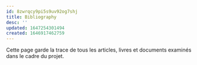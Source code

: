 ```yaml
---
id: 8zwrqcy9pi5s9uv92og7shj
title: Bibliography
desc: ''
updated: 1647254301494
created: 1646917462759
---
```


Cette page garde la trace de tous les articles, livres et documents examinés dans le cadre du projet.